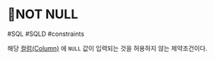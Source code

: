 # NOT NULL

#SQL #SQLD #constraints

해당 [컬럼(Column)](../../테이블/컬럼(Column).md) 에 `NULL` 값이 입력되는 것을 허용하지 않는 제약조건이다.
